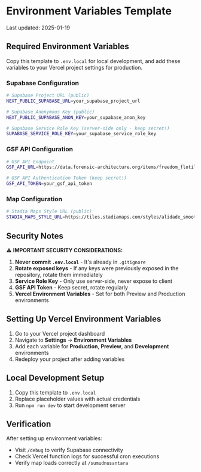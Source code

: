 # Environment Variables Template

Last updated: 2025-01-19

## Required Environment Variables

Copy this template to `.env.local` for local development, and add these variables to your Vercel project settings for production.

### Supabase Configuration
```bash
# Supabase Project URL (public)
NEXT_PUBLIC_SUPABASE_URL=your_supabase_project_url

# Supabase Anonymous Key (public)
NEXT_PUBLIC_SUPABASE_ANON_KEY=your_supabase_anon_key

# Supabase Service Role Key (server-side only - keep secret!)
SUPABASE_SERVICE_ROLE_KEY=your_supabase_service_role_key
```

### GSF API Configuration
```bash
# GSF API Endpoint
GSF_API_URL=https://data.forensic-architecture.org/items/freedom_flotilla_vessels?limit=-1

# GSF API Authentication Token (keep secret!)
GSF_API_TOKEN=your_gsf_api_token
```

### Map Configuration
```bash
# Stadia Maps Style URL (public)
STADIA_MAPS_STYLE_URL=https://tiles.stadiamaps.com/styles/alidade_smooth_dark.json
```

## Security Notes

⚠️ **IMPORTANT SECURITY CONSIDERATIONS:**

1. **Never commit `.env.local`** - It's already in `.gitignore`
2. **Rotate exposed keys** - If any keys were previously exposed in the repository, rotate them immediately
3. **Service Role Key** - Only use server-side, never expose to client
4. **GSF API Token** - Keep secret, rotate regularly
5. **Vercel Environment Variables** - Set for both Preview and Production environments

## Setting Up Vercel Environment Variables

1. Go to your Vercel project dashboard
2. Navigate to **Settings** → **Environment Variables**
3. Add each variable for **Production**, **Preview**, and **Development** environments
4. Redeploy your project after adding variables

## Local Development Setup

1. Copy this template to `.env.local`
2. Replace placeholder values with actual credentials
3. Run `npm run dev` to start development server

## Verification

After setting up environment variables:
- Visit `/debug` to verify Supabase connectivity
- Check Vercel function logs for successful cron executions
- Verify map loads correctly at `/sumudnusantara`
